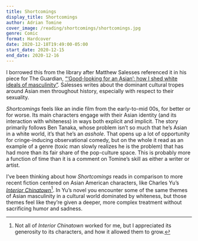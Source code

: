 ```yaml
---
title: Shortcomings
display_title: Shortcomings
author: Adrian Tomine
cover_image: /reading/shortcomings/shortcomings.jpg
genre: Comic
format: Hardcover
date: 2020-12-18T19:49:00-05:00
start_date: 2020-12-15
end_date: 2020-12-16
---
```


I borrowed this from the library after Matthew Salesses referenced it in his piece for The Guardian, [“‘Good-looking for an Asian’: how I shed white ideals of masculinity”](https://www.theguardian.com/us-news/2020/oct/23/asian-american-masculinity-white-male-insecurity). Salesses writes about the dominant cultural tropes around Asian men throughout history, especially with respect to their sexuality.

*Shortcomings* feels like an indie film from the early-to-mid 00s, for better or for worse. Its main characters engage with their Asian identity (and its interaction with whiteness) in ways both explicit and implicit. The story primarily follows Ben Tanaka, whose problem isn’t so much that he’s Asian in a white world, it’s that he’s an *asshole*. That opens up a lot of opportunity for cringe-inducing observational comedy, but on the whole it read as an example of a genre (toxic man slowly realizes he is the problem) that has had more than its fair share of the pop-culture space. This is probably more a function of time than it is a comment on Tomine’s skill as either a writer or artist.

I’ve been thinking about how *Shortcomings* reads in comparison to more recent fiction centered on Asian American characters, like Charles Yu’s [*Interior Chinatown*](/reading/interior-chinatown/)[^1]. In Yu’s novel you encounter some of the same themes of Asian masculinity in a cultural world dominated by whiteness, but those themes feel like they’re given a deeper, more complex treatment without sacrificing humor and sadness. 

[^1]: Not all of *Interior Chinatown* worked for me, but I appreciated its generosity to its characters, and how it allowed them to grow.
